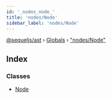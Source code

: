```yaml
---
id: '_nodes_node_'
title: 'nodes/Node'
sidebar_label: 'nodes/Node'
---
```


[@sequeljs/ast](../index.md) › [Globals](../globals.md) ›
["nodes/Node"](_nodes_node_.md)

## Index

### Classes

- [Node](../classes/_nodes_node_.node.md)
